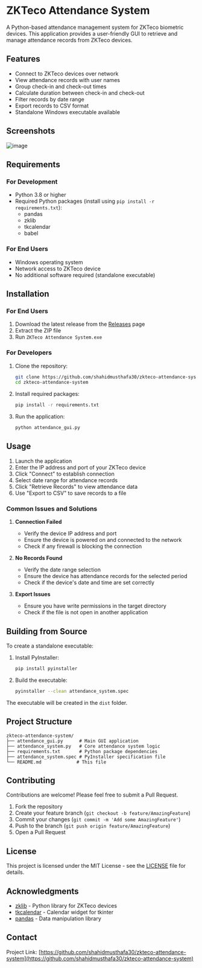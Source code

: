# ZKTeco Attendance System

A Python-based attendance management system for ZKTeco biometric devices. This application provides a user-friendly GUI to retrieve and manage attendance records from ZKTeco devices.

## Features

- Connect to ZKTeco devices over network
- View attendance records with user names
- Group check-in and check-out times
- Calculate duration between check-in and check-out
- Filter records by date range
- Export records to CSV format
- Standalone Windows executable available

## Screenshots
![image](https://github.com/user-attachments/assets/037e5d23-fff0-4105-ace3-644f327ae972)


## Requirements

### For Development
- Python 3.8 or higher
- Required Python packages (install using `pip install -r requirements.txt`):
  - pandas
  - zklib
  - tkcalendar
  - babel

### For End Users
- Windows operating system
- Network access to ZKTeco device
- No additional software required (standalone executable)

## Installation

### For End Users
1. Download the latest release from the [Releases](https://github.com/shahidmusthafa30/zkteco-attendance-system/releases) page
2. Extract the ZIP file
3. Run `ZKTeco Attendance System.exe`

### For Developers
1. Clone the repository:
   ```bash
   git clone https://github.com/shahidmusthafa30/zkteco-attendance-system.git
   cd zkteco-attendance-system
   ```

2. Install required packages:
   ```bash
   pip install -r requirements.txt
   ```

3. Run the application:
   ```bash
   python attendance_gui.py
   ```

## Usage

1. Launch the application
2. Enter the IP address and port of your ZKTeco device
3. Click "Connect" to establish connection
4. Select date range for attendance records
5. Click "Retrieve Records" to view attendance data
6. Use "Export to CSV" to save records to a file

### Common Issues and Solutions

1. **Connection Failed**
   - Verify the device IP address and port
   - Ensure the device is powered on and connected to the network
   - Check if any firewall is blocking the connection

2. **No Records Found**
   - Verify the date range selection
   - Ensure the device has attendance records for the selected period
   - Check if the device's date and time are set correctly

3. **Export Issues**
   - Ensure you have write permissions in the target directory
   - Check if the file is not open in another application

## Building from Source

To create a standalone executable:

1. Install PyInstaller:
   ```bash
   pip install pyinstaller
   ```

2. Build the executable:
   ```bash
   pyinstaller --clean attendance_system.spec
   ```

The executable will be created in the `dist` folder.

## Project Structure

```
zkteco-attendance-system/
├── attendance_gui.py      # Main GUI application
├── attendance_system.py   # Core attendance system logic
├── requirements.txt       # Python package dependencies
├── attendance_system.spec # PyInstaller specification file
└── README.md             # This file
```

## Contributing

Contributions are welcome! Please feel free to submit a Pull Request.

1. Fork the repository
2. Create your feature branch (`git checkout -b feature/AmazingFeature`)
3. Commit your changes (`git commit -m 'Add some AmazingFeature'`)
4. Push to the branch (`git push origin feature/AmazingFeature`)
5. Open a Pull Request

## License

This project is licensed under the MIT License - see the [LICENSE](LICENSE) file for details.

## Acknowledgments

- [zklib](https://github.com/fananimi/pyzk) - Python library for ZKTeco devices
- [tkcalendar](https://github.com/j4321/tkcalendar) - Calendar widget for tkinter
- [pandas](https://pandas.pydata.org/) - Data manipulation library

## Contact

Project Link: [https://github.com/shahidmusthafa30/zkteco-attendance-system](https://github.com/shahidmusthafa30/zkteco-attendance-system) 
